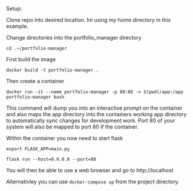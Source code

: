 Setup:

Clone repo into desired location. Im using my home directory in this example.

Change directories into the portfolio_manager directory

`cd .~/portfolio-manager`

First build the image

 `docker build -t portfolio-manager .`

Then create a container

`docker run -it --name portfolio-manager -p 80:80 -v $(pwd)/app:/app portfolio-manager bash`

This command will dump you into an interactive prompt on the container and also maps the app directory into the containers working app directory to automatically sync changes for development work.
Port 80 of your system will also be mapped to port 80 if the container.

Within the container you now need to start flask

`export FLASK_APP=main.py`

`flask run --host=0.0.0.0 --port=80`

You will then be able to use a web browser and go to http://localhost

Alternativley you can use `docker-compose up` from the project directory. 


